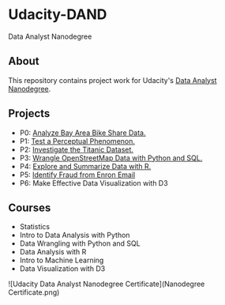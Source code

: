 # Udacity-DAND
Data Analyst Nanodegree


## About
This repository contains project work for Udacity's [Data Analyst Nanodegree](https://www.udacity.com/course/data-analyst-nanodegree--nd002).

## Projects
* P0: [Analyze Bay Area Bike Share Data.](https://github.com/spartansmilez/Udacity-DAND/blob/master/dandp0-bikeshareanalysis/Bay_Area_Bike_Share_Analysis.ipynb)
* P1: [Test a Perceptual Phenomenon.](https://github.com/spartansmilez/Udacity-DAND/blob/master/p1-thescienceofdecisions/stroopeffect.ipynb)
* P2: [Investigate the Titanic Dataset.](https://github.com/spartansmilez/Udacity-DAND/blob/master/p2-titanicanalysis/TitanicDataAnalysis.ipynb)
* P3: [Wrangle OpenStreetMap Data with Python and SQL.](https://github.com/spartansmilez/Udacity-DAND/blob/master/p3-Wrangle%20OSM%20Data/Wrangle%2BOpenStreetMap%2BUsing%2BPython%2Band%2BSQL.pdf)
* P4: [Explore and Summarize Data with R.](http://rpubs.com/sirronmelville/310288)
* P5: [Identify Fraud from Enron Email](https://github.com/spartansmilez/Udacity-DAND/blob/master/p5/Identify%2BFraud%2BFrom%2BEnron%2BEmail.pdf)
* P6: Make Effective Data Visualization with D3


## Courses
* Statistics
* Intro to Data Analysis with Python
* Data Wrangling with Python and SQL
* Data Analysis with R
* Intro to Machine Learning
* Data Visualization with D3

![Udacity Data Analyst Nanodegree Certificate](Nanodegree Certificate.png)

